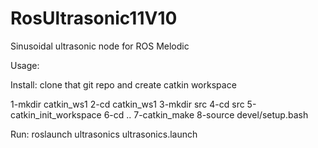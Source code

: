 # RosUltrasonic11V10
Sinusoidal ultrasonic node for ROS Melodic

Usage:

Install:
clone that git repo and create catkin workspace

1-mkdir catkin_ws1
2-cd catkin_ws1
3-mkdir src
4-cd src
5-catkin_init_workspace
6-cd ..
7-catkin_make
8-source devel/setup.bash

Run:
roslaunch ultrasonics ultrasonics.launch

